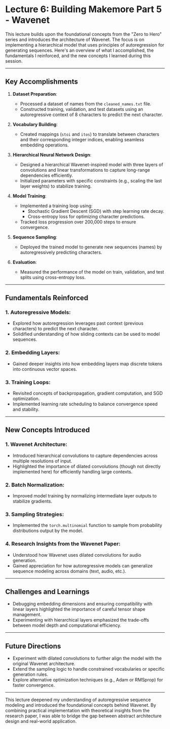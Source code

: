 # Lecture 6: Building Makemore Part 5 - Wavenet

This lecture builds upon the foundational concepts from the "Zero to Hero" series and introduces the architecture of Wavenet. The focus is on implementing a hierarchical model that uses principles of autoregression for generating sequences. Here's an overview of what I accomplished, the fundamentals I reinforced, and the new concepts I learned during this session.

---

## Key Accomplishments

1. **Dataset Preparation**:
   - Processed a dataset of names from the `cleaned_names.txt` file.
   - Constructed training, validation, and test datasets using an autoregressive context of 8 characters to predict the next character.

2. **Vocabulary Building**:
   - Created mappings (`stoi` and `itos`) to translate between characters and their corresponding integer indices, enabling seamless embedding operations.

3. **Hierarchical Neural Network Design**:
   - Designed a hierarchical Wavenet-inspired model with three layers of convolutions and linear transformations to capture long-range dependencies efficiently.
   - Initialized parameters with specific constraints (e.g., scaling the last layer weights) to stabilize training.

4. **Model Training**:
   - Implemented a training loop using:
     - Stochastic Gradient Descent (SGD) with step learning rate decay.
     - Cross-entropy loss for optimizing character predictions.
   - Tracked loss progression over 200,000 steps to ensure convergence.

5. **Sequence Sampling**:
   - Deployed the trained model to generate new sequences (names) by autoregressively predicting characters.

6. **Evaluation**:
   - Measured the performance of the model on train, validation, and test splits using cross-entropy loss.

---

## Fundamentals Reinforced

### 1. Autoregressive Models:
   - Explored how autoregression leverages past context (previous characters) to predict the next character.
   - Solidified understanding of how sliding contexts can be used to model sequences.

### 2. Embedding Layers:
   - Gained deeper insights into how embedding layers map discrete tokens into continuous vector spaces.

### 3. Training Loops:
   - Revisited concepts of backpropagation, gradient computation, and SGD optimization.
   - Implemented learning rate scheduling to balance convergence speed and stability.

---

## New Concepts Introduced

### 1. **Wavenet Architecture**:
   - Introduced hierarchical convolutions to capture dependencies across multiple resolutions of input.
   - Highlighted the importance of dilated convolutions (though not directly implemented here) for efficiently handling large contexts.

### 2. **Batch Normalization**:
   - Improved model training by normalizing intermediate layer outputs to stabilize gradients.

### 3. **Sampling Strategies**:
   - Implemented the `torch.multinomial` function to sample from probability distributions output by the model.

### 4. **Research Insights from the Wavenet Paper**:
   - Understood how Wavenet uses dilated convolutions for audio generation.
   - Gained appreciation for how autoregressive models can generalize sequence modeling across domains (text, audio, etc.).

---

## Challenges and Learnings

- Debugging embedding dimensions and ensuring compatibility with linear layers highlighted the importance of careful tensor shape management.
- Experimenting with hierarchical layers emphasized the trade-offs between model depth and computational efficiency.

---

## Future Directions

- Experiment with dilated convolutions to further align the model with the original Wavenet architecture.
- Extend the sampling logic to handle constrained vocabularies or specific generation rules.
- Explore alternative optimization techniques (e.g., Adam or RMSprop) for faster convergence.

---

This lecture deepened my understanding of autoregressive sequence modeling and introduced the foundational concepts behind Wavenet. By combining practical implementation with theoretical insights from the research paper, I was able to bridge the gap between abstract architecture design and real-world application.
